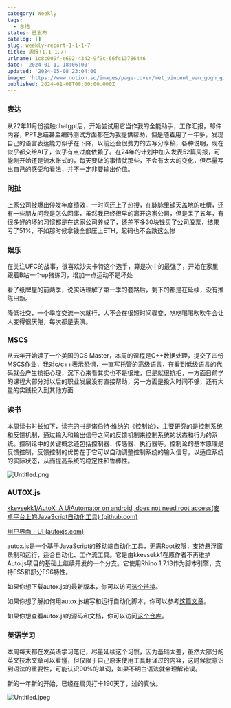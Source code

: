 ```yaml
---
category: Weekly
tags:
  - 总结
status: 已发布
catalog: []
slug: weekly-report-1-1-1-7
title: 周报(1.1-1.7)
urlname: 1c8c009f-e692-4342-9f9c-66fc13786446
date: '2024-01-11 18:06:00'
updated: '2024-05-08 23:04:00'
image: 'https://www.notion.so/images/page-cover/met_vincent_van_gogh_ginoux.jpg'
published: 2024-01-08T08:00:00.000Z
---
```


### 表达


从22年11月份接触chatgpt后，开始尝试用它当作我的全能助手，工作汇报，邮件内容，PPT总结甚至编码测试方面都在为我提供帮助，但是随着用了一年多，发现自己的语言表达能力似乎在下降，以前还会很费力的去写分享稿，各种说明，现在似乎都交给AI了，似乎有点过度依赖了。在24年的计划中加入发表52篇周报，可能刚开始还是流水账式的，每天要做的事情就那些，不会有太大的变化，但尽量写出自己的感受和看法，并不一定非要输出价值。


### 闲扯


上家公司被爆出停发年度绩效，一时间还上了热搜，在脉脉里铺天盖地的吐槽，还有一些朋友问我是怎么回事，虽然我已经很早的离开这家公司，但是呆了五年，有很多好的坏的习惯都是在这家公司养成了，还差不多30块钱买了公司股票，结果亏了51%，不如那时候拿钱全部压上ETH，起码也不会跌这么惨


### 娱乐


在关注UFC的战事，很喜欢沙夫卡特这个选手，算是次中的最强了，开始在家里跟着B站一个up猪练习，增加一点运动不是坏处


看了纸牌屋的前两季，说实话理解了第一季的套路后，剩下的都是在延续，没有推陈出新。


降低社交，一个季度交流一次就行，人不会在很短时间骤变，吃吃喝喝吹吹牛会让人变得很厌倦，每次都是表演。


### MSCS


从去年开始读了一个美国的CS Master，本周的课程是C++数据处理，提交了四份MSCS作业，我对c/c++表示恐惧，一直写托管的高级语言，在看到低级语言的代码就会产生抗拒心理，沉下心来看其实也不是很难，但是就很抗拒，一方面目前学的课程大部分对以后的职业发展没有直接帮助，另一方面是投入时间不够，还有大量的实践投入到其他方面


### 读书


本周读书时长如下，读完的书是诺伯特·维纳的《控制论》，主要研究的是控制系统和反馈机制，通过输入和输出信号之间的反馈机制来控制系统的状态和行为的系统。控制论中的关键概念还包括控制器、传感器、执行器等。控制论的基本原理是反馈控制，反馈控制的优势在于它可以自动调整控制系统的输入信号，以适应系统的实际状态，从而提高系统的稳定性和鲁棒性。


![Untitled.png](https://prod-files-secure.s3.us-west-2.amazonaws.com/5d24fe63-e567-4804-86f9-9fdc62e13082/4d744901-b410-4924-8554-36cce6e9aab7/Untitled.png?X-Amz-Algorithm=AWS4-HMAC-SHA256&X-Amz-Content-Sha256=UNSIGNED-PAYLOAD&X-Amz-Credential=ASIAZI2LB4666Q4L3Q3E%2F20250315%2Fus-west-2%2Fs3%2Faws4_request&X-Amz-Date=20250315T053624Z&X-Amz-Expires=3600&X-Amz-Security-Token=IQoJb3JpZ2luX2VjELX%2F%2F%2F%2F%2F%2F%2F%2F%2F%2FwEaCXVzLXdlc3QtMiJHMEUCIQCm2Rmhr4uMuEt66S7oP1P0taicR%2FhkOOzBGgeQR5Gc%2BQIgSkx5GtWm1i%2FlOKDHpJXoXbYWqtmftE1X4%2B2qUP1WiOsqiAQI%2Fv%2F%2F%2F%2F%2F%2F%2F%2F%2F%2FARAAGgw2Mzc0MjMxODM4MDUiDGoyFJ6PCdmLnCe9kCrcA7xqLkui6%2FnMWQq8ilmWDAGclD3pCHS2Dc31n5oXZBoXypCKfDPmUAz0sLGoGGY0oE2RVibfgUxXUM8p3vEGZbbBg%2B2WarkrsI0rl%2BPwXC%2B2stvaqGoJPtqQRq4a%2BUeFbBBS1yhfvoWp3a7ClrR%2FEFudBlnE2kYXnGe6wEymSM8NgEiEg4XM82mAz%2BAfdm%2B0houin%2BpiMPWO%2BprdaO4ZeEEQ7FIGiW553ZNDN5wdur1%2BzKj72AGlmBMUjQ3TZsrwrruZBYFGm9LC1yYF6pAVe3K7RuUVo%2BnGIUrm%2FKp6Kpn3Kvq%2BTEytD2RWRzmemoiTRMGzQ48NuT7PgSa8EzWaclZI1JTmD8NlKc9u2GNOXL6kLnDaK%2BgjvYjUWd7uLaH8BCpLynUMxTrGF2He1hACk%2BwtnTCjOgLM1fMEg6CS0P1lYabyexISGg7SOKVMYwxP3TSEjWLlk5Z%2BeSRHwrzDaaMG6bKGXDMwngkBvvZ6DpPhZtCQ2tY6%2BQF7dmEakIp99DOA%2BLrxZK3mBDAMLsTWedgVLmO%2BwOIhGQGc0NkJAtdk6SPvk1mTpeKDRJwQMIuuF5q46K1RsDTy5KWWysbfQBSoC2dpKkOW1RKKYcJUu9Evr6l%2FszMyUjPjLlqMMJmG1L4GOqUB2FYGluyC7%2F2OhlCbSfEh6Jq1zZzEeZ%2Fjyk2g9IBE5r4ZES72D3U7OODDIkVRKnMpCRCG8jrErqJ6XthDSNX0WyP%2B8xdmhBB2yrUeL1jN1SKBK4cWigzi8AoFTbpBhXn7piXP%2B3z8GaC6b0IdjVcVrzdgdkgmeic5xeg54l3zaTK4i6txaBRcot8Mabq28UWgzwD8iMBpy5VvA3ddYp5TtsHD7A8N&X-Amz-Signature=8ae2728824a6bc19bdebdffdead929f19fccecae7f53cd5f0fc6f1c06c1caa4c&X-Amz-SignedHeaders=host&x-id=GetObject)


### AUTOX.js


[kkevsekk1/AutoX: A UiAutomator on android, does not need root access(安卓平台上的JavaScript自动化工具) (github.com)](https://github.com/kkevsekk1/AutoX)


[用户界面 - UI (autoxjs.com)](http://doc.autoxjs.com/#/ui)


autox.js是一个基于JavaScript的移动端自动化工具，无需Root权限，支持悬浮窗录制和运行，适合自动化、工作流工具。它是由kkevsekk1在原作者不再维护Auto.js项目的基础上继续开发的一个分支。它使用Rhino 1.7.13作为脚本引擎，支持ES5和部分ES6特性。


如果你想下载autox.js的最新版本，你可以访问[这个链接](https://github.com/kkevsekk1/AutoX/releases)。


如果你想了解如何用autox.js编写和运行自动化脚本，你可以参考[这篇文章](https://www.cnblogs.com/ghj1976/p/autoxjs.html)。


如果你想查看autox.js的源码和文档，你可以访问[这个仓库](https://github.com/kkevsekk1/AutoX)。


### 英语学习


本周每天都在发英语学习笔记，尽量延续这个习惯，因为基础太差，虽然大部分的英文技术文章可以看懂，但仅限于自己原来使用工具翻译过的内容，这时候就意识到语法的重要性，可能认识90%的单词，如果不明白语法就会理解错误。


新的一年新的开始，已经在扇贝打卡190天了，过的真快。


![Untitled.jpeg](https://prod-files-secure.s3.us-west-2.amazonaws.com/5d24fe63-e567-4804-86f9-9fdc62e13082/c04d3014-4bd3-4142-a613-19220f0a3512/Untitled.jpeg?X-Amz-Algorithm=AWS4-HMAC-SHA256&X-Amz-Content-Sha256=UNSIGNED-PAYLOAD&X-Amz-Credential=ASIAZI2LB4666Q4L3Q3E%2F20250315%2Fus-west-2%2Fs3%2Faws4_request&X-Amz-Date=20250315T053625Z&X-Amz-Expires=3600&X-Amz-Security-Token=IQoJb3JpZ2luX2VjELX%2F%2F%2F%2F%2F%2F%2F%2F%2F%2FwEaCXVzLXdlc3QtMiJHMEUCIQCm2Rmhr4uMuEt66S7oP1P0taicR%2FhkOOzBGgeQR5Gc%2BQIgSkx5GtWm1i%2FlOKDHpJXoXbYWqtmftE1X4%2B2qUP1WiOsqiAQI%2Fv%2F%2F%2F%2F%2F%2F%2F%2F%2F%2FARAAGgw2Mzc0MjMxODM4MDUiDGoyFJ6PCdmLnCe9kCrcA7xqLkui6%2FnMWQq8ilmWDAGclD3pCHS2Dc31n5oXZBoXypCKfDPmUAz0sLGoGGY0oE2RVibfgUxXUM8p3vEGZbbBg%2B2WarkrsI0rl%2BPwXC%2B2stvaqGoJPtqQRq4a%2BUeFbBBS1yhfvoWp3a7ClrR%2FEFudBlnE2kYXnGe6wEymSM8NgEiEg4XM82mAz%2BAfdm%2B0houin%2BpiMPWO%2BprdaO4ZeEEQ7FIGiW553ZNDN5wdur1%2BzKj72AGlmBMUjQ3TZsrwrruZBYFGm9LC1yYF6pAVe3K7RuUVo%2BnGIUrm%2FKp6Kpn3Kvq%2BTEytD2RWRzmemoiTRMGzQ48NuT7PgSa8EzWaclZI1JTmD8NlKc9u2GNOXL6kLnDaK%2BgjvYjUWd7uLaH8BCpLynUMxTrGF2He1hACk%2BwtnTCjOgLM1fMEg6CS0P1lYabyexISGg7SOKVMYwxP3TSEjWLlk5Z%2BeSRHwrzDaaMG6bKGXDMwngkBvvZ6DpPhZtCQ2tY6%2BQF7dmEakIp99DOA%2BLrxZK3mBDAMLsTWedgVLmO%2BwOIhGQGc0NkJAtdk6SPvk1mTpeKDRJwQMIuuF5q46K1RsDTy5KWWysbfQBSoC2dpKkOW1RKKYcJUu9Evr6l%2FszMyUjPjLlqMMJmG1L4GOqUB2FYGluyC7%2F2OhlCbSfEh6Jq1zZzEeZ%2Fjyk2g9IBE5r4ZES72D3U7OODDIkVRKnMpCRCG8jrErqJ6XthDSNX0WyP%2B8xdmhBB2yrUeL1jN1SKBK4cWigzi8AoFTbpBhXn7piXP%2B3z8GaC6b0IdjVcVrzdgdkgmeic5xeg54l3zaTK4i6txaBRcot8Mabq28UWgzwD8iMBpy5VvA3ddYp5TtsHD7A8N&X-Amz-Signature=15bcc59e69ebcf398f652d7295b638dd605e2fecd5cf7b903865fe5c9a9b0d17&X-Amz-SignedHeaders=host&x-id=GetObject)

